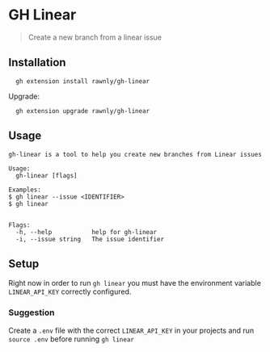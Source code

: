 # GH Linear

> Create a new branch from a linear issue

## Installation

```
  gh extension install rawnly/gh-linear
```

Upgrade:

```
  gh extension upgrade rawnly/gh-linear
```

## Usage

```
gh-linear is a tool to help you create new branches from Linear issues

Usage:
  gh-linear [flags]

Examples:
$ gh linear --issue <IDENTIFIER>
$ gh linear


Flags:
  -h, --help           help for gh-linear
  -i, --issue string   The issue identifier
```

## Setup

Right now in order to run `gh linear` you must have the environment variable `LINEAR_API_KEY` correctly configured.

### Suggestion

Create a `.env` file with the correct `LINEAR_API_KEY` in your projects and run `source .env` before running `gh linear`
